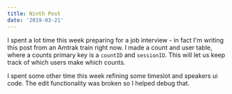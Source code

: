 ```yaml
---
title: Ninth Post
date: '2019-03-21'
---
```


I spent a lot time this week preparing for a job interview - in fact I'm writing this post from an Amtrak train right now. I made a count and user table, where a counts primary key is a `countID` and `sessionID`. This will let us keep track of which users make which counts. 

I spent some other time this week refining some timeslot and speakers ui code. The edit functionality was broken so I helped debug that.